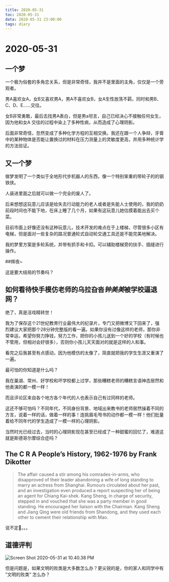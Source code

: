 ```yaml
---
title: 2020-05-31
toc: 2020-05-31
data: 2020-05-31 23:00:00
tags: diary
---
```



# 2020-05-31

## 一个梦

一个极为俗套的多角恋关系，但是非常奇怪，我并不是里面的主角，仅仅是一个旁观者。

男A喜欢女A，女B又喜欢男A，男A不喜欢女B，女A生性放荡不羁，同时和男B、C、D、E……交往。

女B非常勇敢，最后去找男A表白，但是男a坦言，自己已经决心不接触任何女生，因为他和女A 交往的过程中染上了多种性病，从而造成了心理阴影。

后面非常奇怪，忽然变成了多种化学方程的互相交换。我还在跟一个人争辩，牙膏中的某种物体是否能让置换过的材料在压力测量上的灵敏度更高，并用多种统计学的方法验证。



## 又一个梦

做梦发明了一个类似于全地形代步机器人的东西，像一个特别笨重的带轮子的的钢铁侠。

人装进里面之后就可以做一个完全的废人了。

后来想想这玩意儿应该是给失去行动能力的老人或者是失能人士使用的，我的奶奶前段时间也不能下地，在床上睡了几个月，如果有这玩意儿她估摸着能出去买个菜。

目前市面上好像还没有这种玩意儿，技术开发的难点在于上楼梯，尽管很多小区有电梯，但是面对一些复杂的路况普通轮式自动轮交通工具还是不能完美地解决。

我的梦里方案是多轮系统，并带有抓手和卡扣。可以辅助楼梯旁的扶手、插缝进行操作。

##辉夜~

这是要大结局的节奏吗？

## 如何看待快手模仿老师的乌拉旮沓*钟美美*被学校逼退网？

绝了，真是活戏精转世！

我为了保存这个21世纪教育行业最伟大的纪录片，专门又把微博又下回来了，强烈建议大家把那个28分钟完整版的看一遍。如果你没有过像这样的老师，那你非常幸运，希望你努力挣钱，努力工作，把你的小孩儿送到一个好的学校（有时候也不管用，但相对会好很多），否则你小孩儿天天面对的就是这样的人和事。

看完之后我甚至有点感动，因为他模仿的太像了，简直就把我的学生生涯又重演了一遍。

最可怕的你知道是什么吗？

我在巢湖、常州、好学校和坏学校都上过学，那些糟糕老师的糟糕言语神态居然和他表演的都一模一样！

而且评论区来自各个地方各个年代的人也表示自己有过同样的老师。

这还不够可怕吗？不同年代，不同身份背景、地域出来教书的老师居然操着不同的方言，说着一样的话，做着一样的事！连挑眉毛甩书的动作都一模一样！他们批量着给不同年代的学生造成了一模一样的心理阴影。

当然时光已经过去，当时的心理阴影现在甚至已经成了一种甜蜜的回忆了，难道这就是斯德哥尔摩综合症吗？

## The C R A People’s History, 1962-1976 by Frank Dikotter

> The affair caused a stir among his comrades-in-arms, who disapproved of their leader abandoning a wife of long standing to marry an actress from Shanghai. Rumours circulated about her past, and an investigation even produced a report suspecting her of being an agent for Chiang Kai-shek. Kang Sheng, in charge of security, stepped in and vouched that she was a party member in good standing. He encouraged her liaison with the Chairman. Kang Sheng and Jiang Qing were old friends from Shandong, and they used each other to cement their relationship with Mao.



说不定。。。



## 道德评判

![Screen Shot 2020-05-31 at 10.40.38 PM](https://tva1.sinaimg.cn/large/007S8ZIlgy1gfc0iqd5egj31bg0t0ajq.jpg)

但是问题是，如果文明的败类是大多数怎么办？更尖锐的是，你的家人和同学中有 ”文明的败类“ 怎么办？
